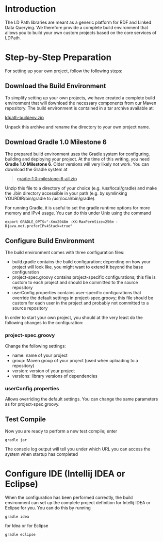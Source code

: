 # Introduction #

The LD Path libraries are meant as a generic platform for RDF and Linked Data Querying. We therefore provide a complete build environment that allows you to build your own custom projects based on the core services of LDPath.

# Step-by-Step Preparation #

For setting up your own project, follow the following steps:

## Download the Build Environment ##

To simplify setting up your own projects, we have created a complete build environment that will download the necessary components from our Maven repository. The build environment is contained in a tar archive available at:

[ldpath-buildenv.zip](http://ldpath.googlecode.com/files/ldpath-buildenv.zip)

Unpack this archive and rename the directory to your own project name.


## Download Gradle 1.0 Milestone 6 ##

The prepared build environment uses the Gradle system for configuring, building and deploying your project. At the time of this writing, you need **Gradle 1.0 Milestone 6**. Older versions will very likely not work. You can download the Gradle system at

> [gradle-1.0-milestone-6-all.zip](http://repo.gradle.org/gradle/distributions/gradle-1.0-milestone-6-all.zip)

Unzip this file to a directory of your choice (e.g. /usr/local/gradle) and make the ./bin directory accessible in your path (e.g. by symlinking YOURDIR/bin/gradle to /usr/local/bin/gradle).

For running Gradle, it is useful to set the gradle runtime options for more memory and IPv4 usage. You can do this under Unix using the command

```
export GRADLE_OPTS="-Xmx2048m -XX:MaxPermSize=256m -Djava.net.preferIPv4Stack=true"
```

## Configure Build Environment ##

The build environment comes with three configuration files:
  * build.gradle contains the build configuration; depending on how your project will look like, you might want to extend it beyond the base configuration
  * project-spec.groovy contains project-specific configurations; this file is custom to each project and should be committed to the source repository
  * userConfig.properties contains user-specific configurations that override the default settings in project-spec.groovy; this file should be custom for each user in the project and probably not committed to a source repository

In order to start your own project, you should at the very least do the following changes to the configuration:

### project-spec.groovy ###

Change the following settings:
  * name: name of your project
  * group: Maven group of your project (used when uploading to a repository)
  * version: version of your project
  * versions: library versions of dependencies

### userConfig.properties ###

Allows overriding the default settings. You can change the same parameters as for project-spec.groovy.


## Test Compile ##

Now you are ready to perform a new test compile; enter

```
gradle jar
```

The console log output will tell you under which URL you can access the system when startup has completed


# Configure IDE (Intellij IDEA or Eclipse) #

When the configuration has been performed correctly, the build environment can set up the complete project definition for Intellij IDEA or Eclipse for you. You can do this by running

```
gradle idea
```

for Idea or for Eclipse

```
gradle eclipse
```